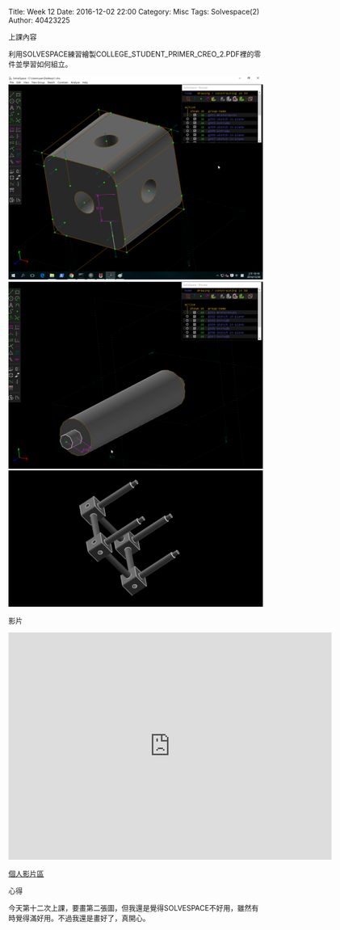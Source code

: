 Title: Week 12
Date: 2016-12-02 22:00
Category: Misc
Tags: Solvespace(2)
Author: 40423225

上課內容

<!-- PELICAN_END_SUMMARY -->


<p>利用SOLVESPACE練習繪製COLLEGE_STUDENT_PRIMER_CREO_2.PDF裡的零件並學習如何組立。<p>

<img src="../data/image/W12-1.png" width="800" />














<img src="../data/image/W12-2.png" width="800" />



<img src="../data/image/W12-3.png" width="800" />



<p>影片</p>
<iframe src="https://player.vimeo.com/video/198372038" width="640" height="450" frameborder="0" webkitallowfullscreen mozallowfullscreen allowfullscreen></iframe>


<p><a href="https://vimeo.com/user60053503">個人影片區</a></p>


<p>心得<p>

今天第十二次上課，要畫第二張圖，但我還是覺得SOLVESPACE不好用，雖然有時覺得滿好用。不過我還是畫好了，真開心。



